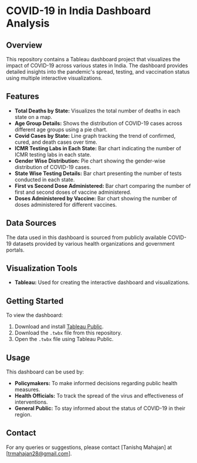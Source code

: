 # COVID-19 in India Dashboard Analysis

## Overview

This repository contains a Tableau dashboard project that visualizes the impact of COVID-19 across various states in India. The dashboard provides detailed insights into the pandemic's spread, testing, and vaccination status using multiple interactive visualizations.

## Features

- **Total Deaths by State:** Visualizes the total number of deaths in each state on a map.
- **Age Group Details:** Shows the distribution of COVID-19 cases across different age groups using a pie chart.
- **Covid Cases by State:** Line graph tracking the trend of confirmed, cured, and death cases over time.
- **ICMR Testing Labs in Each State:** Bar chart indicating the number of ICMR testing labs in each state.
- **Gender Wise Distribution:** Pie chart showing the gender-wise distribution of COVID-19 cases.
- **State Wise Testing Details:** Bar chart presenting the number of tests conducted in each state.
- **First vs Second Dose Administered:** Bar chart comparing the number of first and second doses of vaccine administered.
- **Doses Administered by Vaccine:** Bar chart showing the number of doses administered for different vaccines.

## Data Sources

The data used in this dashboard is sourced from publicly available COVID-19 datasets provided by various health organizations and government portals.

## Visualization Tools

- **Tableau:** Used for creating the interactive dashboard and visualizations.

## Getting Started

To view the dashboard:

1. Download and install [Tableau Public](https://public.tableau.com/en-us/s/download).
2. Download the `.twbx` file from this repository.
3. Open the `.twbx` file using Tableau Public.

## Usage

This dashboard can be used by:
- **Policymakers:** To make informed decisions regarding public health measures.
- **Health Officials:** To track the spread of the virus and effectiveness of interventions.
- **General Public:** To stay informed about the status of COVID-19 in their region.

## Contact

For any queries or suggestions, please contact [Tanishq Mahajan] at [trmahajan28@gmail.com].


